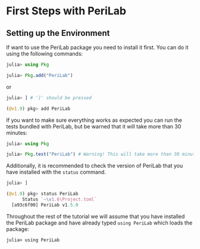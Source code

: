 # First Steps with PeriLab

## Setting up the Environment

If want to use the PeriLab package you need to install it first.
You can do it using the following commands:

```julia
julia> using Pkg

julia> Pkg.add("PeriLab")
```

or

```julia
julia> ] # ']' should be pressed

(@v1.9) pkg> add PeriLab
```

If you want to make sure everything works as expected you can run the tests
bundled with PeriLab, but be warned that it will take more than 30
minutes:

```julia
julia> using Pkg

julia> Pkg.test("PeriLab") # Warning! This will take more than 30 minutes.
```

Additionally, it is recommended to check the version of PeriLab that
you have installed with the `status` command.

```julia
julia> ]

(@v1.9) pkg> status PeriLab
      Status `~\v1.6\Project.toml`
  [a93c6f00] PeriLab v1.5.0
```

Throughout the rest of the tutorial we will assume that you have installed the
PeriLab package and have already typed `using PeriLab` which loads the
package:

```jldoctest PeriLab
julia> using PeriLab
```
